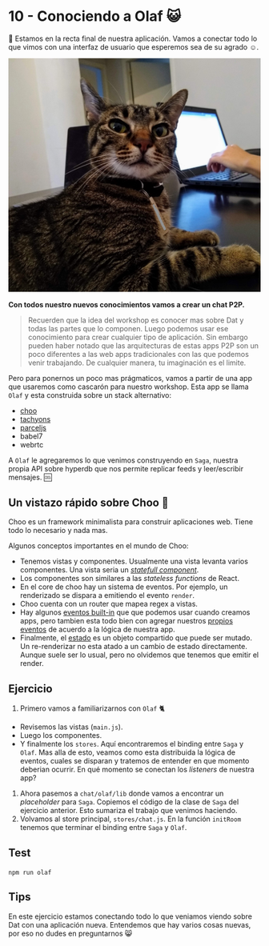 # 10 - Conociendo a Olaf :smiley_cat:

:checkered_flag: Estamos en la recta final de nuestra aplicación. Vamos a conectar todo lo que vimos con una interfaz de usuario que esperemos sea de su agrado :relaxed:.

![el gato olaf](/../../assets/the-olaf.jpg)

**Con todos nuestro nuevos conocimientos vamos a crear un chat P2P.**

> Recuerden que la idea del workshop es conocer mas sobre Dat y todas las partes que lo componen. Luego podemos usar ese conocimiento para crear cualquier tipo de aplicación. Sin embargo pueden haber notado que las arquitecturas de estas apps P2P son un poco diferentes a las web apps tradicionales con las que podemos venir trabajando. De cualquier manera, tu imaginación es el limite.

Pero para ponernos un poco mas prágmaticos, vamos a partir de una app que usaremos como cascarón para nuestro workshop. Esta app se llama `Olaf` y esta construida sobre un stack alternativo:

- [choo](/choo)
- [tachyons](https://tachyons.io/)
- [parceljs](https://parceljs.org/)
- babel7
- webrtc

A `Olaf` le agregaremos lo que venimos construyendo en `Saga`, nuestra propia API sobre hyperdb que nos permite replicar feeds y leer/escribir mensajes. :cool:

## Un vistazo rápido sobre Choo :steam_locomotive:

Choo es un framework minimalista para construir aplicaciones web. Tiene todo lo necesario y nada mas.

Algunos conceptos importantes en el mundo de Choo:
- Tenemos vistas y componentes. Usualmente una vista levanta varios componentes. Una vista seria un [_statefull component_](/choo#components).
- Los componentes son similares a las _stateless functions_ de React.
- En el core de choo hay un sistema de eventos. Por ejemplo, un renderizado se dispara a emitiendo el evento `render`.
- Choo cuenta con un router que mapea regex a vistas.
- Hay algunos [eventos built-in](/choo#events) que que podemos usar cuando creamos apps, pero tambien esta todo bien con agregar nuestros [propios eventos](/choo#stateevents) de acuerdo a la lógica de nuestra app.
- Finalmente, el [estado](/choo#state) es un objeto compartido que puede ser mutado. Un re-renderizar no esta atado a un cambio de estado directamente. Aunque suele ser lo usual, pero no olvidemos que tenemos que emitir el render.

## Ejercicio

1. Primero vamos a familiarizarnos con `Olaf` :cat2:
  - Revisemos las vistas (`main.js`).
  - Luego los componentes.
  - Y finalmente los `stores`. Aquí encontraremos el binding entre `Saga` y `Olaf`. Mas alla de esto, veamos como esta distribuida la lógica de eventos, cuales se disparan y tratemos de entender en que momento deberian ocurrir. En qué momento se conectan los _listeners_ de nuestra app?
1. Ahora pasemos a `chat/olaf/lib` donde vamos a encontrar un _placeholder_ para `Saga`. Copiemos el código de la clase de `Saga` del ejercicio anterior. Esto sumariza el trabajo que venimos haciendo.
1. Volvamos al store principal, `stores/chat.js`. En la función `initRoom` tenemos que terminar el binding entre `Saga` y `Olaf`.

## Test

`npm run olaf`

## Tips

En este ejercicio estamos conectando todo lo que veniamos viendo sobre Dat con una aplicación nueva. Entendemos que hay varios cosas nuevas, por eso no dudes en preguntarnos :smile_cat:

